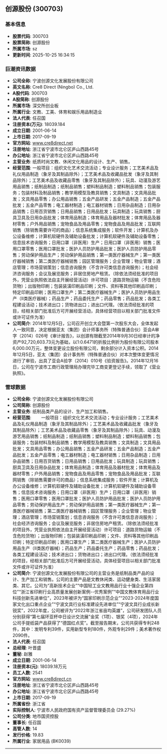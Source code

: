 ## 创源股份 (300703)

### 基本信息

- **股票代码**: 300703
- **股票简称**: 创源股份
- **所属市场**: sz
- **更新时间**: 2025-10-25 16:34:15

### 巨潮资讯数据

- **公司全称**: 宁波创源文化发展股份有限公司
- **英文名称**: Cre8 Direct (Ningbo) Co., Ltd.
- **A股代码**: 300703
- **A股简称**: 创源股份
- **所属市场**: 深交所创业板
- **所属行业**: 文教、工美、体育和娱乐用品制造业
- **法人代表**: 任召国
- **注册资本(万元)**: 18039.184
- **成立日期**: 2001-06-14
- **上市日期**: 2017-09-19
- **官方网站**: www.cre8direct.net
- **注册地址**: 浙江省宁波市北仑区庐山西路45号
- **办公地址**: 浙江省宁波市北仑区庐山西路45号
- **主营业务**: 纸质时尚文教、休闲文化用品的设计、生产、销售。
- **经营范围**: 一般项目：组织文化艺术交流活动；专业设计服务；工艺美术品及礼仪用品制造（象牙及其制品除外）；工艺美术品及收藏品批发（象牙及其制品除外）；工艺美术品及收藏品零售（象牙及其制品除外）；玩具、动漫及游艺用品销售；纸制品制造；纸制品销售；塑料制品制造；塑料制品销售；包装服务；包装材料及制品销售；教学用模型及教具销售；文具制造；文具用品批发；文具用品零售；办公用品销售；五金产品研发；五金产品制造；五金产品批发；五金产品零售；电工器材制造；电工器材销售；日用杂品制造；日用杂品销售；日用百货销售；日用品销售；日用品批发；玩具制造；玩具销售；厨具卫具及日用杂品批发；体育用品制造；体育用品及器材批发；体育用品及器材零售；户外用品销售；宠物食品及用品零售；宠物食品及用品批发；互联网销售（除销售需要许可的商品）；信息系统集成服务；软件开发；计算机及办公设备维修；计算机软硬件及辅助设备批发；计算机软硬件及辅助设备零售；信息技术咨询服务；日用口罩（非医用）生产；日用口罩（非医用）销售；医用口罩零售；医用口罩批发；医护人员防护用品批发；医护人员防护用品零售；劳动保护用品生产；劳动保护用品销售；第一类医疗器械生产；第一类医疗器械销售；第二类医疗器械销售；园区管理服务；企业管理；物业管理；酒店管理；市场营销策划；信息咨询服务（不含许可类信息咨询服务）；社会经济咨询服务；会议及展览服务；非居住房地产租赁。（除依法须经批准的项目外，凭营业执照依法自主开展经营活动）许可项目：道路货物运输（不含危险货物）；出版物印刷；包装装潢印刷品印刷；文件、资料等其他印刷品印刷；特定印刷品印刷；医用口罩生产；第二类医疗器械生产；医护人员防护用品生产（Ⅱ类医疗器械）；药品生产；药品委托生产；药品零售；药品批发；各类工程建设活动；技术进出口；货物进出口；进出口代理。（依法须经批准的项目，经相关部门批准后方可开展经营活动，具体经营项目以相关部门批准文件或许可证件为准）
- **公司简介**: 2014年12月5日，公司召开创立大会暨第一次股东大会，全体发起人一致同意，决定根据亚太（集团）会计师事务所（特殊普通合伙）亚会A审字（2014）026号《审计报告》，以创源有限截至2014年9月30日经审计的净资产92,720,603.73元为基础，以1:0.6471的折股比例折为股份有限公司股本6,000.00万元，整体变更设立股份有限公司，剩余部分计入资本公积。2014年12月5日，亚太（集团）会计事务所（特殊普通合伙）对本次整体变更情况进行了审验，出具了亚会A验字（2014）010号《验资报告》。2014年12月16日，公司在宁波市工商行政管理局办理完毕工商变更登记手续，领取了《营业执照》。

### 雪球数据

- **公司全称**: 宁波创源文化发展股份有限公司
- **公司简称**: 创源股份
- **主营业务**: 纸制品类产品的设计、生产加工和销售。
- **经营范围**: 　　一般项目：组织文化艺术交流活动；专业设计服务；工艺美术品及礼仪用品制造（象牙及其制品除外）；工艺美术品及收藏品批发（象牙及其制品除外）；工艺美术品及收藏品零售（象牙及其制品除外）；玩具、动漫及游艺用品销售；纸制品制造；纸制品销售；塑料制品制造；塑料制品销售；包装服务；包装材料及制品销售；教学用模型及教具销售；文具制造；文具用品批发；文具用品零售；办公用品销售；五金产品研发；五金产品制造；五金产品批发；五金产品零售；电工器材制造；电工器材销售；日用杂品制造；日用杂品销售；日用百货销售；日用品销售；日用品批发；玩具制造；玩具销售；厨具卫具及日用杂品批发；体育用品制造；体育用品及器材批发；体育用品及器材零售；户外用品销售；宠物食品及用品零售；宠物食品及用品批发；互联网销售（除销售需要许可的商品）；信息系统集成服务；软件开发；计算机及办公设备维修；计算机软硬件及辅助设备批发；计算机软硬件及辅助设备零售；信息技术咨询服务；日用口罩（非医用）生产；日用口罩（非医用）销售；医用口罩零售；医用口罩批发；医护人员防护用品批发；医护人员防护用品零售；劳动保护用品生产；劳动保护用品销售；第一类医疗器械生产；第一类医疗器械销售；第二类医疗器械销售；园区管理服务；企业管理；物业管理；酒店管理；市场营销策划；信息咨询服务（不含许可类信息咨询服务）；社会经济咨询服务；会议及展览服务；非居住房地产租赁。（除依法须经批准的项目外，凭营业执照依法自主开展经营活动）许可项目：道路货物运输（不含危险货物）；出版物印刷；包装装潢印刷品印刷；文件、资料等其他印刷品印刷；特定印刷品印刷；医用口罩生产；第二类医疗器械生产；医护人员防护用品生产（Ⅱ类医疗器械）；药品生产；药品委托生产；药品零售；药品批发；各类工程建设活动；技术进出口；货物进出口；进出口代理。（依法须经批准的项目，经相关部门批准后方可开展经营活动，具体经营项目以相关部门批准文件或许可证件为准）
- **公司简介**: 宁波创源文化发展股份有限公司的主营业务是纸制品类产品的设计、生产加工和销售。公司的主要产品是文教休闲类、运动健身类、生活家居类、其它。公司为“高新技术企业”“中国轻工业文教用品行业十强企业第四位”“浙江省印刷行业高质量发展创新案例--优秀案例”“中国文教体育用品行业科技创新先进单位”，2023年被评为“国家印刷示范企业”“2023-2024年度国家文化出口重点企业”“宁波文具行业标准建设先进单位”“宁波文具行业成长新锐奖”，2022年度，公司被评为“2022年浙江省亩均英雄”，公司研发团队人员分别获得“第七届环亚杯中日设计交流展”金奖（1项）、银奖（4项），2024年公司手提纸袋产品获得了“德国红点奖”。截至报告期末，公司共获得专利248件，其中：发明专利39件，实用新型专利180件，外观专利29件；美术著作权2090件。
- **法人代表**: 任召国
- **总经理**: 叶晋盛
- **董秘**: 赵雅
- **成立日期**: 2001-06-14
- **注册资本(元)**: 18039.18万元
- **员工人数**: 2541
- **官方网站**: www.cre8direct.cn
- **注册地址**: 浙江省宁波市北仑区庐山西路45号
- **办公地址**: 浙江省宁波市北仑区庐山西路45号
- **上市日期**: 2017-09-19
- **所属省份**: 浙江省
- **实际控制人**: 宁波市人民政府国有资产监督管理委员会 (29.27%)
- **公司分类**: 地市国资控股
- **董事长**: 任召国
- **高管人数**: 14
- **发行价格**: 19.83
- **所属行业**: 家居用品 (BK0039)

---